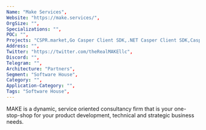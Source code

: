 ```yaml
--- 
Name: "Make Services", 
Website: "https://make.services/", 
OrgSize: "",
Specializations: "",
POC: "",
Projects: "CSPR.market,Go Casper Client SDK,.NET Casper Client SDK,Casper Live,Casper Wallet",
Address: "",
Twitter: "https://twitter.com/theRealMAKEllc", 
Discord: "",
Telegram: "",
Architecture: "Partners",
Segment: "Software House",
Category: "",
Application-Category: "",
Tags: "Software House",
--- 
```

<!--lang:en--> 
MAKE is a dynamic, service oriented consultancy firm that is your one-stop-shop for your product development, technical and strategic business needs.
<!--lang:es--] 
MAKE es una empresa de consultoría dinámica y orientada al servicio que es su ventanilla única para el desarrollo de productos, necesidades comerciales técnicas y estratégicas.
<!--lang:de--] 
MAKE ist ein dynamisches, serviceorientiertes Beratungsunternehmen, das Ihre zentrale Anlaufstelle für Ihre Produktentwicklung, technischen und strategischen Geschäftsanforderungen ist.
<!--lang:fr--] 
MAKE est une société de conseil dynamique et orientée services qui est votre guichet unique pour vos besoins de développement de produits, techniques et stratégiques.
<!--lang:pl--] 
MAKE to dynamiczna, zorientowana na usługi firma konsultingowa, która jest punktem kompleksowej obsługi w zakresie rozwoju produktów oraz technicznych i strategicznych potrzeb biznesowych.
<!--lang:uk--] 
MAKE — це динамічна, орієнтована на надання послуг консалтингова фірма, яка є вашим універсальним центром для розробки продуктів, технічних і стратегічних потреб бізнесу.
[!--lang:*--> 
